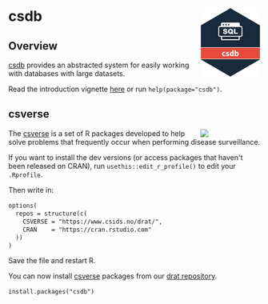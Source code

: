 # csdb <a href="https://www.csids.no/csdb/"><img src="man/figures/logo.png" align="right" width="120" /></a>

## Overview 

[csdb](https://www.csids.no/csdb/) provides an abstracted system for easily working with databases with large datasets.

Read the introduction vignette [here](https://www.csids.no/csdb/articles/csdb.html) or run `help(package="csdb")`.

## csverse

<a href="https://www.csids.no/packages.html"><img src="https://www.csids.no/packages/csverse.png" align="right" width="120" /></a>

The [csverse](https://www.csids.no/packages.html) is a set of R packages developed to help solve problems that frequently occur when performing disease surveillance.

If you want to install the dev versions (or access packages that haven't been released on CRAN), run `usethis::edit_r_profile()` to edit your `.Rprofile`. 

Then write in:

```
options(
  repos = structure(c(
    CSVERSE = "https://www.csids.no/drat/",
    CRAN    = "https://cran.rstudio.com"
  ))
)
```

Save the file and restart R.

You can now install [csverse](https://www.csids.no/packages.html) packages from our [drat repository](https://www.csids.no/drat/).

```
install.packages("csdb")
```
